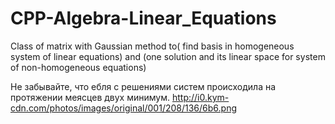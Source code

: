 # CPP-Algebra-Linear_Equations
Class of matrix with Gaussian method to( find basis in homogeneous system of linear equations) and (one solution and its linear space for system of non-homogeneous equations)

Не забывайте, что ебля с решениями систем происходила на протяжении меясцев двух минимум.
http://i0.kym-cdn.com/photos/images/original/001/208/136/6b6.png
